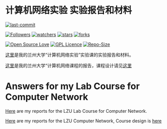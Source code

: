 # 计算机网络实验 实验报告和材料

[![last-commit](https://img.shields.io/github/last-commit/HollowMan6/Answers-for-LZU-CS-UG-Courses)](../../../graphs/commit-activity)

[![Followers](https://img.shields.io/github/followers/HollowMan6?style=social)](https://github.com/HollowMan6?tab=followers)
[![watchers](https://img.shields.io/github/watchers/HollowMan6/Answers-for-LZU-CS-UG-Courses?style=social)](../../../watchers)
[![stars](https://img.shields.io/github/stars/HollowMan6/Answers-for-LZU-CS-UG-Courses?style=social)](../../../stargazers)
[![forks](https://img.shields.io/github/forks/HollowMan6/Answers-for-LZU-CS-UG-Courses?style=social)](../../../network/members)

[![Open Source Love](https://badges.frapsoft.com/os/v1/open-source.svg?v=103)](https://hollowman6.github.io/fund.html)
[![GPL Licence](https://badges.frapsoft.com/os/gpl/gpl.svg?v=103)](https://opensource.org/licenses/GPL-3.0/)
[![Repo-Size](https://img.shields.io/github/repo-size/HollowMan6/Answers-for-LZU-CS-UG-Courses.svg)](../../../archive/master.zip)

[这里](计算机网络实验)是我的兰州大学“计算机网络实验”实验课的实验报告和材料。

[这里](计算机网络)是我的兰州大学“计算机网络课程的报告，课程设计请见[这里](https://github.com/HollowMan6/Analysis-of-Recruitment-Posts-for-Lanzhou)

# Answers for my Lab Course for Computer Network

[Here](计算机网络实验) are my reports for the LZU Lab Course for Computer Network.

[Here](计算机网络) are my reports for the LZU Computer Network, Course design is [here](https://github.com/HollowMan6/Analysis-of-Recruitment-Posts-for-Lanzhou)
